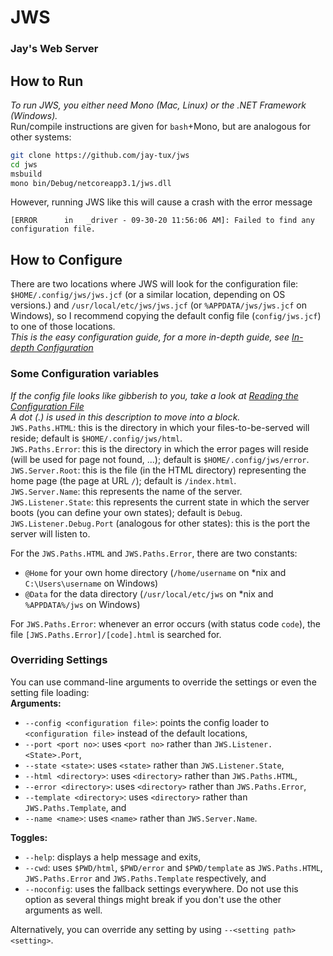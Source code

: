# JWS
### Jay's Web Server

## How to Run
*To run JWS, you either need Mono (Mac, Linux) or the .NET Framework (Windows).*  
Run/compile instructions are given for `bash`+Mono, but are analogous for other systems:
```sh
git clone https://github.com/jay-tux/jws
cd jws
msbuild
mono bin/Debug/netcoreapp3.1/jws.dll
```
However, running JWS like this will cause a crash with the error message
```
[ERROR      in   _driver - 09-30-20 11:56:06 AM]: Failed to find any configuration file.
```

## How to Configure
There are two locations where JWS will look for the configuration file: `$HOME/.config/jws/jws.jcf` (or a similar location, depending on OS versions.) and
`/usr/local/etc/jws/jws.jcf` (or `%APPDATA/jws/jws.jcf` on Windows), so I recommend copying the default config file (`config/jws.jcf`) to one of those locations.  
*This is the easy configuration guide, for a more in-depth guide, see [In-depth Configuration](../../blob/master/advanced.md)*  

### Some Configuration variables
*If the config file looks like gibberish to you, take a look at [Reading the Configuration File](../../blob/master/jcf.md)*  
*A dot (.) is used in this description to move into a block.*  
`JWS.Paths.HTML`: this is the directory in which your files-to-be-served will reside; default is `$HOME/.config/jws/html`.  
`JWS.Paths.Error`: this is the directory in which the error pages will reside (will be used for page not found, ...); default is `$HOME/.config/jws/error`.  
`JWS.Server.Root`: this is the file (in the HTML directory) representing the home page (the page at URL `/`); default is `/index.html`.  
`JWS.Server.Name`: this represents the name of the server.  
`JWS.Listener.State`: this represents the current state in which the server boots (you can define your own states); default is `Debug`.  
`JWS.Listener.Debug.Port` (analogous for other states): this is the port the server will listen to.  

For the `JWS.Paths.HTML` and `JWS.Paths.Error`, there are two constants:  
 - `@Home` for your own home directory (`/home/username` on *nix and `C:\Users\username` on Windows)  
 - `@Data` for the data directory (`/usr/local/etc/jws` on *nix and `%APPDATA%/jws` on Windows)  

For `JWS.Paths.Error`: whenever an error occurs (with status code `code`), the file `[JWS.Paths.Error]/[code].html` is searched for.

### Overriding Settings
You can use command-line arguments to override the settings or even the setting file loading:  
**Arguments:**  
 - `--config <configuration file>`: points the config loader to `<configuration file>` instead of the default locations,  
 - `--port <port no>`: uses `<port no>` rather than `JWS.Listener.<State>.Port`,  
 - `--state <state>`: uses `<state>` rather than `JWS.Listener.State`,  
 - `--html <directory>`: uses `<directory>` rather than `JWS.Paths.HTML`,  
 - `--error <directory>`: uses `<directory>` rather than `JWS.Paths.Error`,  
 - `--template <directory>`: uses `<directory>` rather than `JWS.Paths.Template`, and  
 - `--name <name>`: uses `<name>` rather than `JWS.Server.Name`.  

**Toggles:**
 - `--help`: displays a help message and exits,  
 - `--cwd`: uses `$PWD/html`, `$PWD/error` and `$PWD/template` as `JWS.Paths.HTML`, `JWS.Paths.Error` and `JWS.Paths.Template` respectively, and  
 - `--noconfig`: uses the fallback settings everywhere. Do not use this option as several things might break if you don't use the other arguments as well.

Alternatively, you can override any setting by using `--<setting path> <setting>`.
